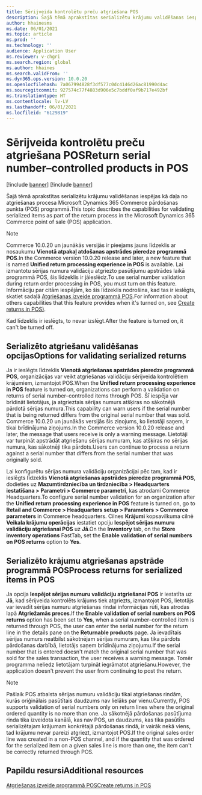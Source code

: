 ```yaml
---
title: Sērijveida kontrolētu preču atgriešana POS
description: Šajā tēmā aprakstītas serializētu krājumu validēšanas iespējas kā daļa no atgriešanas procesa Microsoft Dynamics 365 Commerce pārdošanas punkta (POS) programmā.
author: hhainesms
ms.date: 06/01/2021
ms.topic: article
ms.prod: ''
ms.technology: ''
audience: Application User
ms.reviewer: v-chgri
ms.search.region: global
ms.author: hhaines
ms.search.validFrom: ''
ms.dyn365.ops.version: 10.0.20
ms.openlocfilehash: 7a067994828f3df577c0dc4146d26ac81990d4ac
ms.sourcegitcommit: 927574c77f4883d906e5c7bddf0af9b717e492bf
ms.translationtype: HT
ms.contentlocale: lv-LV
ms.lasthandoff: 06/01/2021
ms.locfileid: "6129819"
---
```

# <a name="return-serial-numbercontrolled-products-in-pos"></a><span data-ttu-id="507d2-103">Sērijveida kontrolētu preču atgriešana POS</span><span class="sxs-lookup"><span data-stu-id="507d2-103">Return serial number–controlled products in POS</span></span>

[!include [banner](includes/banner.md)]
[!include [banner](includes/preview-banner.md)]

<span data-ttu-id="507d2-104">Šajā tēmā aprakstītas serializētu krājumu validēšanas iespējas kā daļa no atgriešanas procesa Microsoft Dynamics 365 Commerce pārdošanas punkta (POS) programmā.</span><span class="sxs-lookup"><span data-stu-id="507d2-104">This topic describes the capabilities for validating serialized items as part of the return process in the Microsoft Dynamics 365 Commerce point of sale (POS) application.</span></span>

> [!NOTE]
> <span data-ttu-id="507d2-105">Commerce 10.0.20 un jaunākās versijās ir pieejams jauns līdzeklis ar nosaukumu **Vienotā atpakaļ atdošanas apstrādes pieredze programmā POS**.</span><span class="sxs-lookup"><span data-stu-id="507d2-105">In the Commerce version 10.0.20 release and later, a new feature that is named **Unified return processing experience in POS** is available.</span></span> <span data-ttu-id="507d2-106">Lai izmantotu sērijas numura validāciju atgriezto pasūtījumu apstrādes laikā programmā POS, šis līdzeklis ir jāieslēdz.</span><span class="sxs-lookup"><span data-stu-id="507d2-106">To use serial number validation during return order processing in POS, you must turn on this feature.</span></span> <span data-ttu-id="507d2-107">Informāciju par citām iespējām, ko šis līdzeklis nodrošina, kad tas ir ieslēgts, skatiet sadaļā [Atgriešanas izveide programmā POS](POS-returns.md).</span><span class="sxs-lookup"><span data-stu-id="507d2-107">For information about others capabilities that this feature provides when it's turned on, see [Create returns in POS)](POS-returns.md).</span></span>
>
> <span data-ttu-id="507d2-108">Kad līdzeklis ir ieslēgts, to nevar izslēgt.</span><span class="sxs-lookup"><span data-stu-id="507d2-108">After the feature is turned on, it can't be turned off.</span></span>

## <a name="options-for-validating-serialized-returns"></a><span data-ttu-id="507d2-109">Serializēto atgriešanu validēšanas opcijas</span><span class="sxs-lookup"><span data-stu-id="507d2-109">Options for validating serialized returns</span></span>

<span data-ttu-id="507d2-110">Ja ir ieslēgts līdzeklis **Vienotā atgriešanas apstrādes pieredze programmā POS**, organizācijas var veikt atgriešanas validāciju sērijveida kontrolētiem krājumiem, izmantojot POS.</span><span class="sxs-lookup"><span data-stu-id="507d2-110">When the **Unified return processing experience in POS** feature is turned on, organizations can perform a validation on returns of serial number–controlled items through POS.</span></span> <span data-ttu-id="507d2-111">Šī iespēja var brīdināt lietotājus, ja atgrieztais sērijas numurs atšķiras no sākotnējā pārdotā sērijas numura.</span><span class="sxs-lookup"><span data-stu-id="507d2-111">This capability can warn users if the serial number that is being returned differs from the original serial number that was sold.</span></span> <span data-ttu-id="507d2-112">Commerce 10.0.20 un jaunākās versijās šis ziņojums, ko lietotāji saņem, ir tikai brīdinājuma ziņojums.</span><span class="sxs-lookup"><span data-stu-id="507d2-112">In the Commerce version 10.0.20 release and later, the message that users receive is only a warning message.</span></span> <span data-ttu-id="507d2-113">Lietotāji var turpināt apstrādāt atgriešanu sērijas numuram, kas atšķiras no sērijas numura, kas sākotnēji tika pārdots.</span><span class="sxs-lookup"><span data-stu-id="507d2-113">Users can continue to process a return against a serial number that differs from the serial number that was originally sold.</span></span>

<span data-ttu-id="507d2-114">Lai konfigurētu sērijas numura validāciju organizācijai pēc tam, kad ir ieslēgts līdzeklis **Vienotā atgriešanas apstrādes pieredze programmā POS**, dodieties uz **Mazumtirdzniecība un tirdzniecība \> Headquarters iestatīšana \> Parametri \> Commerce parametri**, kas atrodami Commerce Headquarters.</span><span class="sxs-lookup"><span data-stu-id="507d2-114">To configure serial number validation for an organization after the **Unified return processing experience in POS** feature is turned on, go to **Retail and Commerce \> Headquarters setup \> Parameters \> Commerce parameters** in Commerce headquarters.</span></span> <span data-ttu-id="507d2-115">Cilnes **Krājumi** kopsavilkuma cilnē **Veikala krājumu operācijas** iestatiet opciju **Iespējot sērijas numuru validāciju atgriešanai POS** uz **Jā**.</span><span class="sxs-lookup"><span data-stu-id="507d2-115">On the **Inventory** tab, on the **Store inventory operations** FastTab, set the **Enable validation of serial numbers on POS returns** option to **Yes**.</span></span>

## <a name="process-returns-for-serialized-items-in-pos"></a><span data-ttu-id="507d2-116">Serializēto krājumu atgriešanas apstrāde programmā POS</span><span class="sxs-lookup"><span data-stu-id="507d2-116">Process returns for serialized items in POS</span></span>

<span data-ttu-id="507d2-117">Ja opcija **Iespējot sērijas numuru validāciju atgriešanai POS** ir iestatīta uz **Jā**, kad sērijveida kontrolēts krājums tiek atgriezts, izmantojot POS, lietotājs var ievadīt sērijas numuru atgriešanas rindai informācijas rūtī, kas atrodas lapā **Atgriežamās preces**.</span><span class="sxs-lookup"><span data-stu-id="507d2-117">If the **Enable validation of serial numbers on POS returns** option has been set to **Yes**, when a serial number–controlled item is returned through POS, the user can enter the serial number for the return line in the details pane on the **Returnable products** page.</span></span> <span data-ttu-id="507d2-118">Ja ievadītais sērijas numurs neatbilst sākotnējam sērijas numuram, kas tika pārdots pārdošanas darbībā, lietotājs saņem brīdinājuma ziņojumu.</span><span class="sxs-lookup"><span data-stu-id="507d2-118">If the serial number that is entered doesn't match the original serial number that was sold for the sales transaction, the user receives a warning message.</span></span> <span data-ttu-id="507d2-119">Tomēr programma neliedz lietotājam turpināt iegrāmatot atgriešanu.</span><span class="sxs-lookup"><span data-stu-id="507d2-119">However, the application doesn't prevent the user from continuing to post the return.</span></span>

> [!NOTE]
> <span data-ttu-id="507d2-120">Pašlaik POS atbalsta sērijas numuru validāciju tikai atgriešanas rindām, kurās oriģinālais pasūtītais daudzums nav lielāks par vienu.</span><span class="sxs-lookup"><span data-stu-id="507d2-120">Currently, POS supports validation of serial numbers only on return lines where the original ordered quantity is no more than one.</span></span> <span data-ttu-id="507d2-121">Ja sākotnējā pārdošanas pasūtījuma rinda tika izveidota kanālā, kas nav POS, un daudzums, kas tika pasūtīts serializētajam krājumam konkrētajā pārdošanas rindā, ir vairāk nekā viens, tad krājumu nevar pareizi atgriezt, izmantojot POS.</span><span class="sxs-lookup"><span data-stu-id="507d2-121">If the original sales order line was created in a non-POS channel, and if the quantity that was ordered for the serialized item on a given sales line is more than one, the item can't be correctly returned through POS.</span></span>

## <a name="additional-resources"></a><span data-ttu-id="507d2-122">Papildu resursi</span><span class="sxs-lookup"><span data-stu-id="507d2-122">Additional resources</span></span>

[<span data-ttu-id="507d2-123">Atgriešanas izveide programmā POS</span><span class="sxs-lookup"><span data-stu-id="507d2-123">Create returns in POS</span></span>](POS-returns.md)
